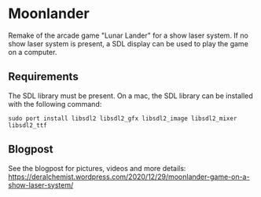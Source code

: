 # Moonlander
Remake of the arcade game "Lunar Lander" for a show laser system. If no show laser system is present, a SDL display can be used to play the game on a computer.

## Requirements
The SDL library must be present. On a mac, the SDL library can be installed with the following command:
```
sudo port install libsdl2 libsdl2_gfx libsdl2_image libsdl2_mixer libsdl2_ttf
```

## Blogpost
See the blogpost for pictures, videos and more details:
https://deralchemist.wordpress.com/2020/12/29/moonlander-game-on-a-show-laser-system/
